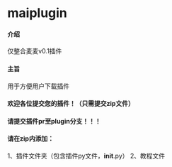 # maiplugin

#### 介绍
仅整合麦麦v0.1插件

#### 主旨
用于方便用户下载插件


#### 欢迎各位提交您的插件！（只需提交zip文件）
#### 请提交插件pr至plugin分支！！！

#### 请在zip内添加：
1、插件文件夹（包含插件py文件，__init__.py）
2、教程文件